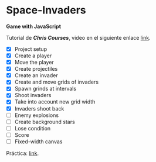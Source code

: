 # Space-Invaders

**Game with JavaScript**

Tutorial de ***Chris Courses***, video en el siguiente enlace [link](https://www.youtube.com/watch?v=MCVU0w73uKI&list=WL&index=9&t=21s&ab_channel=ChrisCourses).

* [x] Project setup
* [x] Create a player
* [x] Move the player
* [x] Create projectiles
* [x] Create an invader
* [x] Create and move grids of invaders
* [x] Spawn grinds at intervals
* [x] Shoot invaders
* [x] Take into account new grid width
* [x] Invaders shoot back
* [ ] Enemy explosions
* [ ] Create background stars
* [ ] Lose condition
* [ ] Score
* [ ] Fixed-width canvas

Práctica: [link](https://hydr0bius.github.io/Space-Invaders/).
